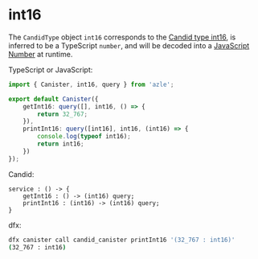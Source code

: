 # int16

The `CandidType` object `int16` corresponds to the [Candid type int16](https://internetcomputer.org/docs/current/references/candid-ref#type-natn-and-intn), is inferred to be a TypeScript `number`, and will be decoded into a [JavaScript Number](https://developer.mozilla.org/en-US/docs/Web/JavaScript/Reference/Global_Objects/Number) at runtime.

TypeScript or JavaScript:

```typescript
import { Canister, int16, query } from 'azle';

export default Canister({
    getInt16: query([], int16, () => {
        return 32_767;
    }),
    printInt16: query([int16], int16, (int16) => {
        console.log(typeof int16);
        return int16;
    })
});
```

Candid:

```
service : () -> {
    getInt16 : () -> (int16) query;
    printInt16 : (int16) -> (int16) query;
}
```

dfx:

```bash
dfx canister call candid_canister printInt16 '(32_767 : int16)'
(32_767 : int16)
```
